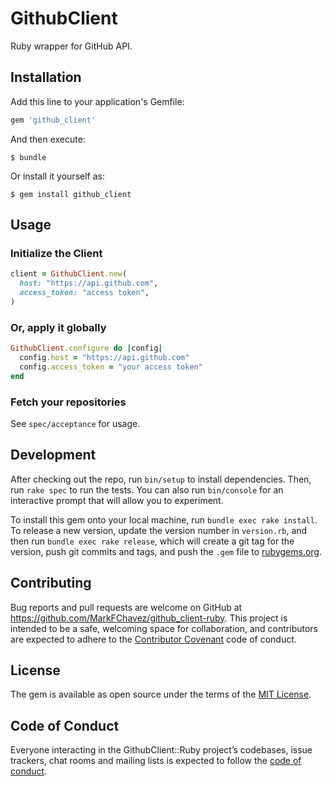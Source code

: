# GithubClient

Ruby wrapper for GitHub API.

## Installation

Add this line to your application's Gemfile:

```ruby
gem 'github_client'
```

And then execute:

    $ bundle

Or install it yourself as:

    $ gem install github_client

## Usage

### Initialize the Client

```ruby
client = GithubClient.new(
  host: "https://api.github.com",
  access_token: "access token",
)
```

### Or, apply it globally

```ruby
GithubClient.configure do |config|
  config.host = "https://api.github.com"
  config.access_token = "your access token"
end
```

### Fetch your repositories

See `spec/acceptance` for usage.

## Development

After checking out the repo, run `bin/setup` to install dependencies. Then, run `rake spec` to run the tests. You can also run `bin/console` for an interactive prompt that will allow you to experiment.

To install this gem onto your local machine, run `bundle exec rake install`. To release a new version, update the version number in `version.rb`, and then run `bundle exec rake release`, which will create a git tag for the version, push git commits and tags, and push the `.gem` file to [rubygems.org](https://rubygems.org).

## Contributing

Bug reports and pull requests are welcome on GitHub at https://github.com/MarkFChavez/github_client-ruby. This project is intended to be a safe, welcoming space for collaboration, and contributors are expected to adhere to the [Contributor Covenant](http://contributor-covenant.org) code of conduct.

## License

The gem is available as open source under the terms of the [MIT License](https://opensource.org/licenses/MIT).

## Code of Conduct

Everyone interacting in the GithubClient::Ruby project’s codebases, issue trackers, chat rooms and mailing lists is expected to follow the [code of conduct](https://github.com/[USERNAME]/github_client-ruby/blob/master/CODE_OF_CONDUCT.md).
